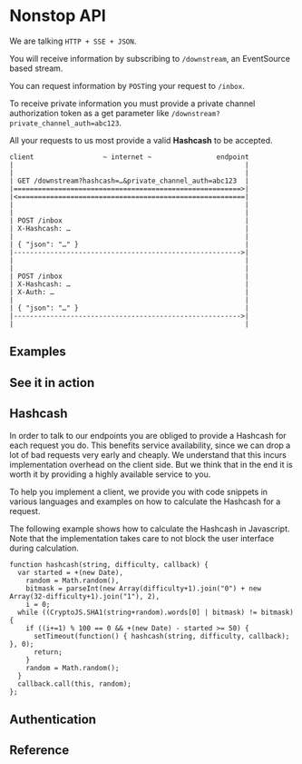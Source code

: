 # Nonstop API

We are talking `HTTP + SSE + JSON`.

You will receive information by subscribing to `/downstream`, an EventSource based stream.

You can request information by `POST`ing your request to `/inbox`.

To receive private information you must provide a private channel authorization token as a get parameter like `/downstream?private_channel_auth=abc123`.

All your requests to us most provide a valid **Hashcash** to be accepted.

	client                 ~ internet ~                endpoint
	|                                                         |
	|                                                         |
	| GET /downstream?hashcash=…&private_channel_auth=abc123  |
	|========================================================>|
	|<========================================================|
	|                                                         |
	|                                                         |
	| POST /inbox                                             |
	| X-Hashcash: …                                           |
	|                                                         |
	| { "json": "…" }                                         |
	|-------------------------------------------------------->|
	|                                                         |
	|                                                         |
	| POST /inbox                                             |
	| X-Hashcash: …                                           |
	| X-Auth: …                                               |
	|                                                         |
	| { "json": "…" }                                         |
	|-------------------------------------------------------->|
	|                                                         |
	


## Examples



## See it in action

## Hashcash

In order to talk to our endpoints you are obliged to provide a Hashcash for each request you do. This benefits service availability, since we can drop a lot of bad requests very early and cheaply.
We understand that this incurs implementation overhead on the client side. But we think that in the end it is worth it by providing a highly available service to you.

To help you implement a client, we provide you with code snippets in various languages and examples on how to calculate the Hashcash for a request.

The following example shows how to calculate the Hashcash in Javascript. Note that the implementation takes care to not block the user interface during calculation.

	function hashcash(string, difficulty, callback) {
	  var started = +(new Date),
	    random = Math.random(),
	    bitmask = parseInt(new Array(difficulty+1).join("0") + new Array(32-difficulty+1).join("1"), 2),
	    i = 0;
	  while ((CryptoJS.SHA1(string+random).words[0] | bitmask) != bitmask) {
	    if ((i+=1) % 100 == 0 && +(new Date) - started >= 50) {
	      setTimeout(function() { hashcash(string, difficulty, callback); }, 0);
	      return;
	    }
	    random = Math.random();
	  }
	  callback.call(this, random);
	};


## Authentication

## Reference

